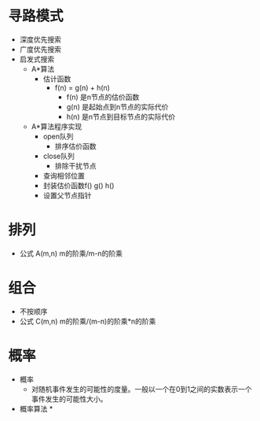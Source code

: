 # 寻路模式
 - 深度优先搜索
 - 广度优先搜索
 - 启发式搜索
   * A*算法
     - 估计函数
       * f(n) = g(n) + h(n)
         - f(n) 是n节点的估价函数
         - g(n) 是起始点到n节点的实际代价
         - h(n) 是n节点到目标节点的实际代价
   * A*算法程序实现
     - open队列
       * 排序估价函数
     - close队列
       * 排除干扰节点
     - 查询相邻位置
     - 封装估价函数f() g() h()
     - 设置父节点指针

# 排列
 - 公式 A(m,n)   m的阶乘/m-n的阶乘

# 组合
-  不按顺序
- 公式 C(m,n)  m的阶乘/(m-n)的阶乘*n的阶乘

# 概率
 - 概率
   * 对随机事件发生的可能性的度量。一般以一个在0到1之间的实数表示一个事件发生的可能性大小。
 - 概率算法
   *
